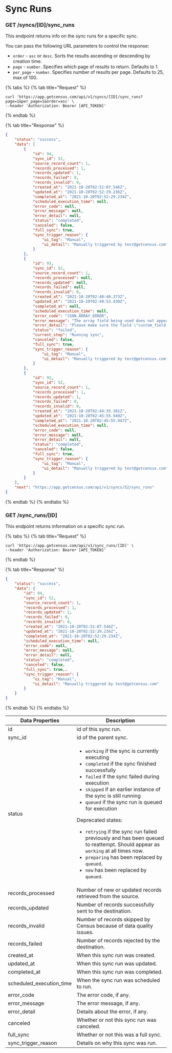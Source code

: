 # Sync Runs

### GET /syncs/\[ID]/sync\_runs

This endpoint returns info on the sync runs for a specific sync.

You can pass the following URL parameters to control the response:

* `order` - `asc` or `desc`. Sorts the results ascending or descending by creation time.
* `page` - `number`. Specifies which page of results to return. Defaults to 1.
* `per_page` - `number`. Specifies number of results per page. Defaults to 25, max of 100.

{% tabs %}
{% tab title="Request" %}
```
curl 'https://app.getcensus.com/api/v1/syncs/[ID]/sync_runs?page=1&per_page=1&order=asc' \
--header 'Authorization: Bearer [API_TOKEN]'
```
{% endtab %}

{% tab title="Response" %}
```json
{
    "status": "success",
    "data": [
        {
            "id": 94,
            "sync_id": 52,
            "source_record_count": 1,
            "records_processed": 1,
            "records_updated": 1,
            "records_failed": 0,
            "records_invalid": 0,
            "created_at": "2021-10-20T02:51:07.546Z",
            "updated_at": "2021-10-20T02:52:29.236Z",
            "completed_at": "2021-10-20T02:52:29.234Z",
            "scheduled_execution_time": null,
            "error_code": null,
            "error_message": null,
            "error_detail": null,
            "status": "completed",
            "canceled": false,
            "full_sync": true,
            "sync_trigger_reason": {
                "ui_tag": "Manual",
                "ui_detail": "Manually triggered by test@getcensus.com"
            }
        },
        {
            "id": 93,
            "sync_id": 52,
            "source_record_count": 1,
            "records_processed": null,
            "records_updated": null,
            "records_failed": null,
            "records_invalid": 0,
            "created_at": "2021-10-20T02:48:40.373Z",
            "updated_at": "2021-10-20T02:49:53.430Z",
            "completed_at": null,
            "scheduled_execution_time": null,
            "error_code": "JSON_ARRAY_ERROR",
            "error_message": "The array field being used does not appear to be valid JSON: Please make sure the field \"custom_field:Users\" with value \"jim\" is formatted as a JSON Array. Don't hesitate to reach out to the Census Support Team if you need help with this.",
            "error_detail": "Please make sure the field \"custom_field:Users\" with value \"jim\" is formatted as a JSON Array. Don't hesitate to reach out to the Census Support Team if you need help with this.",
            "status": "failed",
            "current_step": "Running sync",
            "canceled": false,
            "full_sync": true,
            "sync_trigger_reason": {
                "ui_tag": "Manual",
                "ui_detail": "Manually triggered by test@getcensus.com"
            }
        },
        {
            "id": 92,
            "sync_id": 52,
            "source_record_count": 1,
            "records_processed": 1,
            "records_updated": 1,
            "records_failed": 0,
            "records_invalid": 0,
            "created_at": "2021-10-20T02:44:35.381Z",
            "updated_at": "2021-10-20T02:45:55.949Z",
            "completed_at": "2021-10-20T02:45:55.947Z",
            "scheduled_execution_time": null,
            "error_code": null,
            "error_message": null,
            "error_detail": null,
            "status": "completed",
            "canceled": false,
            "full_sync": true,
            "sync_trigger_reason": {
                "ui_tag": "Manual",
                "ui_detail": "Manually triggered by test@getcensus.com"
            }
        }
    ],
    "next": "https://app.getcensus.com/api/v1/syncs/52/sync_runs"
}
```
{% endtab %}
{% endtabs %}

### GET /sync\_runs/\[ID]

This endpoint returns information on a specific sync run.

{% tabs %}
{% tab title="Request" %}
```
curl 'https://app.getcensus.com/api/v1/sync_runs/[ID]' \
--header 'Authorization: Bearer [API_TOKEN]'
```
{% endtab %}

{% tab title="Response" %}
```json
{
    "status": "success",
    "data": {
        "id": 94,
        "sync_id": 52,
        "source_record_count": 1,
        "records_processed": 1,
        "records_updated": 1,
        "records_failed": 0,
        "records_invalid": 0,
        "created_at": "2021-10-20T02:51:07.546Z",
        "updated_at": "2021-10-20T02:52:29.236Z",
        "completed_at": "2021-10-20T02:52:29.234Z",
        "scheduled_execution_time": null,
        "error_code": null,
        "error_message": null,
        "error_detail": null,
        "status": "completed",
        "canceled": false,
        "full_sync": true,.
        "sync_trigger_reason": {
            "ui_tag": "Manual",
            "ui_detail": "Manually triggered by test@getcensus.com"
        }
    }
}
```
{% endtab %}
{% endtabs %}

| Data Properties            | Description                                                                                                                                                                                                                                                                                                                                                                                                                                                                                                                                                                                                                                                                                             |
| -------------------------- | ------------------------------------------------------------------------------------------------------------------------------------------------------------------------------------------------------------------------------------------------------------------------------------------------------------------------------------------------------------------------------------------------------------------------------------------------------------------------------------------------------------------------------------------------------------------------------------------------------------------------------------------------------------------------------------------------------- |
| id                         | id of this sync run.                                                                                                                                                                                                                                                                                                                                                                                                                                                                                                                                                                                                                                                                                    |
| sync\_id                   | id of the parent sync.                                                                                                                                                                                                                                                                                                                                                                                                                                                                                                                                                                                                                                                                                  |
| status                     | <ul><li><code>working</code> if the sync is currently executing</li><li><code>completed</code> if the sync finished successfully</li><li><code>failed</code> if the sync failed during execution</li><li><code>skipped</code> if an earlier instance of the sync is still running</li><li><code>queued</code> if the sync run is queued for execution</li></ul><p>Deprecated states:</p><ul><li><code>retrying</code> if the sync run failed previously and has been queued to reattempt. Should appear as <code>working</code> at all times now.</li><li><code>preparing</code> has been replaced by <code>queued</code>.</li><li><code>new</code> has been replaced by <code>queued</code>.</li></ul> |
| records\_processed         | Number of new or updated records retrieved from the source.                                                                                                                                                                                                                                                                                                                                                                                                                                                                                                                                                                                                                                             |
| records\_updated           | Number of records successfully sent to the destination.                                                                                                                                                                                                                                                                                                                                                                                                                                                                                                                                                                                                                                                 |
| records\_invalid           | Number of records skipped by Census because of data quality issues.                                                                                                                                                                                                                                                                                                                                                                                                                                                                                                                                                                                                                                     |
| records\_failed            | Number of records rejected by the destination.                                                                                                                                                                                                                                                                                                                                                                                                                                                                                                                                                                                                                                                          |
| created\_at                | When this sync run was created.                                                                                                                                                                                                                                                                                                                                                                                                                                                                                                                                                                                                                                                                         |
| updated\_at                | When this sync run was updated.                                                                                                                                                                                                                                                                                                                                                                                                                                                                                                                                                                                                                                                                         |
| completed\_at              | When this sync run was completed.                                                                                                                                                                                                                                                                                                                                                                                                                                                                                                                                                                                                                                                                       |
| scheduled\_execution\_time | When the sync run was scheduled to run.                                                                                                                                                                                                                                                                                                                                                                                                                                                                                                                                                                                                                                                                 |
| error\_code                | The error code, if any.                                                                                                                                                                                                                                                                                                                                                                                                                                                                                                                                                                                                                                                                                 |
| error\_message             | The error message, if any.                                                                                                                                                                                                                                                                                                                                                                                                                                                                                                                                                                                                                                                                              |
| error\_detail              | Details about the error, if any.                                                                                                                                                                                                                                                                                                                                                                                                                                                                                                                                                                                                                                                                        |
| canceled                   | Whether or not this sync run was canceled.                                                                                                                                                                                                                                                                                                                                                                                                                                                                                                                                                                                                                                                              |
| full\_sync                 | Whether or not this was a full sync.                                                                                                                                                                                                                                                                                                                                                                                                                                                                                                                                                                                                                                                                    |
| sync\_trigger\_reason      | Details on why this sync was run.                                                                                                                                                                                                                                                                                                                                                                                                                                                                                                                                                                                                                                                                       |
